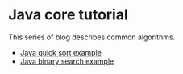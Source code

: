 # Java core tutorial
This series of blog describes common algorithms.

* [Java quick sort example](http://www.henryxi.com/java-quick-sort-example)
* [Java binary search example](http://www.henryxi.com/java-binary-search-example)
